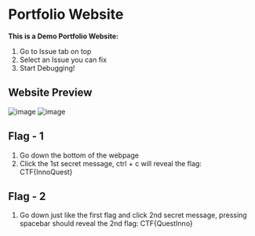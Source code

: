 # Portfolio Website
**This is a Demo Portfolio Website:**
  1) Go to Issue tab on top
  2) Select an Issue you can fix
  3) Start Debugging!
     
## Website Preview
![image](https://github.com/user-attachments/assets/36adc66a-cd16-4f1a-bada-2d7ba3363cdb)
![image](https://github.com/user-attachments/assets/14523bb3-f0ba-4cb9-b046-dddeade2b6e9)

## Flag - 1

1. Go down the bottom of the webpage
2. Click the 1st secret message, ctrl + c will reveal the flag: CTF{InnoQuest}

## Flag - 2

1. Go down just like the first flag and click 2nd secret message, pressing spacebar should reveal the 2nd flag: CTF{QuestInno}